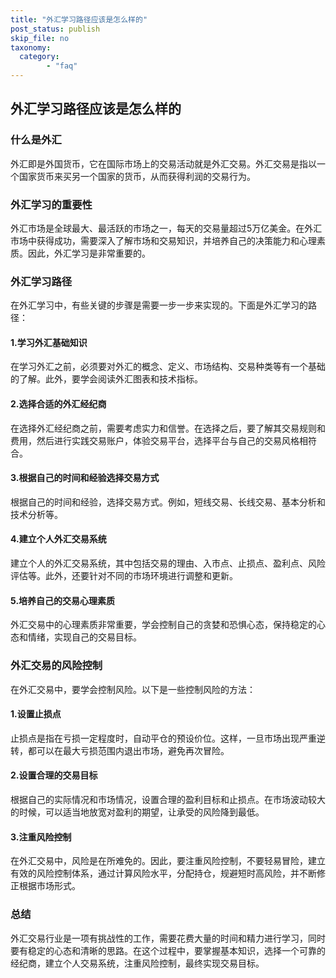 ```yaml
---
title: "外汇学习路径应该是怎么样的"
post_status: publish
skip_file: no
taxonomy:
  category:
        - "faq"
---
```


## 外汇学习路径应该是怎么样的

### 什么是外汇

外汇即是外国货币，它在国际市场上的交易活动就是外汇交易。外汇交易是指以一个国家货币来买另一个国家的货币，从而获得利润的交易行为。

### 外汇学习的重要性

外汇市场是全球最大、最活跃的市场之一，每天的交易量超过5万亿美金。在外汇市场中获得成功，需要深入了解市场和交易知识，并培养自己的决策能力和心理素质。因此，外汇学习是非常重要的。

### 外汇学习路径

在外汇学习中，有些关键的步骤是需要一步一步来实现的。下面是外汇学习的路径：

#### 1.学习外汇基础知识

在学习外汇之前，必须要对外汇的概念、定义、市场结构、交易种类等有一个基础的了解。此外，要学会阅读外汇图表和技术指标。

#### 2.选择合适的外汇经纪商

在选择外汇经纪商之前，需要考虑实力和信誉。在选择之后，要了解其交易规则和费用，然后进行实践交易账户，体验交易平台，选择平台与自己的交易风格相符合。

#### 3.根据自己的时间和经验选择交易方式

根据自己的时间和经验，选择交易方式。例如，短线交易、长线交易、基本分析和技术分析等。

#### 4.建立个人外汇交易系统

建立个人的外汇交易系统，其中包括交易的理由、入市点、止损点、盈利点、风险评估等。此外，还要针对不同的市场环境进行调整和更新。

#### 5.培养自己的交易心理素质

外汇交易中的心理素质非常重要，学会控制自己的贪婪和恐惧心态，保持稳定的心态和情绪，实现自己的交易目标。

### 外汇交易的风险控制

在外汇交易中，要学会控制风险。以下是一些控制风险的方法：

#### 1.设置止损点

止损点是指在亏损一定程度时，自动平仓的预设价位。这样，一旦市场出现严重逆转，都可以在最大亏损范围内退出市场，避免再次冒险。

#### 2.设置合理的交易目标

根据自己的实际情况和市场情况，设置合理的盈利目标和止损点。在市场波动较大的时候，可以适当地放宽对盈利的期望，让承受的风险降到最低。

#### 3.注重风险控制

在外汇交易中，风险是在所难免的。因此，要注重风险控制，不要轻易冒险，建立有效的风险控制体系，通过计算风险水平，分配持仓，规避短时高风险，并不断修正根据市场形式。

### 总结

外汇交易行业是一项有挑战性的工作，需要花费大量的时间和精力进行学习，同时要有稳定的心态和清晰的思路。在这个过程中，要掌握基本知识，选择一个可靠的经纪商，建立个人交易系统，注重风险控制，最终实现交易目标。
